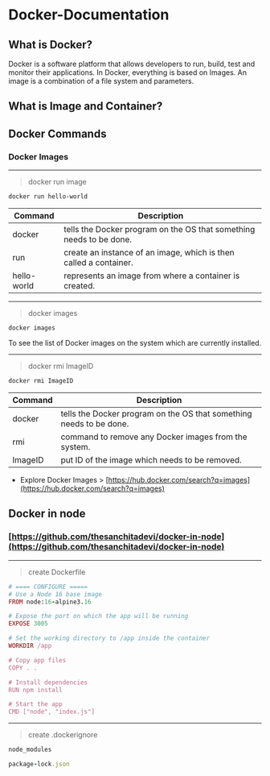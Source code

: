 # Docker-Documentation

## What is Docker?

Docker is a software platform that allows developers to run, build, test and monitor their applications. In Docker, everything is based on Images. An image is a combination of a file system and parameters.

## What is Image and Container?

## Docker Commands
### Docker Images
---
> docker run image

``` docker run hello-world ```

| Command | Description |
| --- | --- |
| docker | tells the Docker program on the OS that something needs to be done. |
| run | create an instance of an image, which is then called a container. |
| hello-world | represents an image from where a container is created. |

---
> docker images 

```docker images```

 To see the list of Docker images on the system which are currently installed.
 
 ---
 > docker rmi ImageID

```docker rmi ImageID```

| Command | Description |
| --- | --- |
| docker | tells the Docker program on the OS that something needs to be done. |
| rmi | command to remove any Docker images from the system. |
| ImageID | put ID of the image which needs to be removed. |


* Explore Docker Images > 
[https://hub.docker.com/search?q=images](https://hub.docker.com/search?q=images)



## Docker in node
### [https://github.com/thesanchitadevi/docker-in-node](https://github.com/thesanchitadevi/docker-in-node)
---
> create Dockerfile 
```ruby
# ==== CONFIGURE =====
# Use a Node 16 base image
FROM node:16-alpine3.16

# Expose the port on which the app will be running
EXPOSE 3005

# Set the working directory to /app inside the container
WORKDIR /app

# Copy app files
COPY . .

# Install dependencies
RUN npm install

# Start the app
CMD ["node", "index.js"]
```

---
> create .dockerignore
```ruby
node_modules

package-lock.json
```
